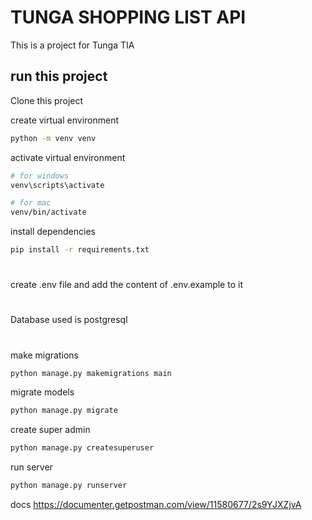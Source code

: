 # TUNGA SHOPPING LIST API

This is a project for Tunga TIA

## run this project
Clone this project

create virtual environment
```bash
python -m venv venv
```

activate virtual environment 
```bash
# for windows 
venv\scripts\activate

# for mac 
venv/bin/activate
```

install dependencies
```bash
pip install -r requirements.txt
```
#
create .env file and add the content of .env.example to it
#
Database used is postgresql
#

make migrations
```bash
python manage.py makemigrations main
```

migrate models
```bash
python manage.py migrate
```

create super admin
```bash
python manage.py createsuperuser
```

run server
```bash
python manage.py runserver
```
docs
<a href="https://documenter.getpostman.com/view/11580677/2s9YJXZjvA"> https://documenter.getpostman.com/view/11580677/2s9YJXZjvA </a>
